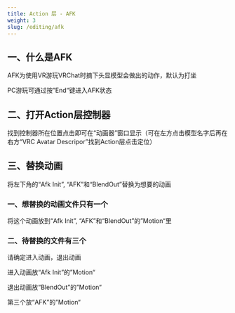 ```yaml
---
title: Action 层 - AFK
weight: 3
slug: /editing/afk
---
```


## 一、什么是AFK

AFK为使用VR游玩VRChat时摘下头显模型会做出的动作，默认为打坐

PC游玩可通过按”End“键进入AFK状态

## 二、打开Action层控制器

找到控制器所在位置点击即可在“动画器”窗口显示（可在左方点击模型名字后再在右方“VRC Avatar Descripor”找到Action层点击定位）

## 三、替换动画

将左下角的“Afk Init”, “AFK”和“BlendOut”替换为想要的动画

### 一、想替换的动画文件只有一个

将这个动画放到“Afk Init”, “AFK”和“BlendOut”的”Motion“里

### 二、待替换的文件有三个

请确定进入动画，退出动画

进入动画放“Afk Init”的”Motion“

退出动画放“BlendOut”的”Motion“

第三个放“AFK”的”Motion“